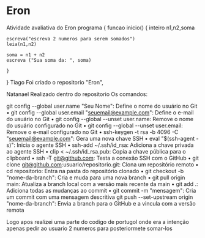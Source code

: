 # Eron
Atividade avaliativa do Eron
programa {
  funcao inicio() {
    inteiro n1,n2,soma

    escreva("escreva 2 numeros para serem somados")
    leia(n1,n2)
    
    soma = n1 + n2
    escreva ("Sua soma da: ", soma)

    }
}
Tiago 
Foi criado o repositorio "Eron",

Natanael
Realizado dentro do repositorio Os comandos:

git config --global user.name "Seu Nome": Define o nome do usuário no Git
• git config --global user.email "seuemail@example.com": Define o e-mail do usuário no Git
• git config --global --unset user.name: Remove o nome do usuário configurado no Git
• git config --global --unset user.email: Remove o e-mail configurado no Git
• ssh-keygen -t rsa -b 4096 -C "seuemail@example.com": Gera uma nova chave SSH
• eval "$(ssh-agent -s)": Inicia o agente SSH
• ssh-add ~/.ssh/id_rsa: Adiciona a chave privada ao agente SSH
• clip < ~/.ssh/id_rsa.pub: Copia a chave pública para o clipboard
• ssh -T git@github.com: Testa a conexão SSH com o GitHub
• git clone git@github.com:usuario/repositorio.git: Clona um repositório remoto
• cd repositorio: Entra na pasta do repositório clonado
• git checkout -b "nome-da-branch": Cria e muda para uma nova branch
• git pull origin main: Atualiza a branch local com a versão mais recente da main
• git add .: Adiciona todas as mudanças ao commit
• git commit -m "mensagem": Cria um commit com uma mensagem descritiva
git push --set-upstream origin "nome-da-branch": Envia a branch para o GitHub e a
vincula com a versão remota

Logo apos realizei uma parte do codigo de portugol onde era a intenção apenas pedir ao usuario 2 numeros para posteriormete somar-los

